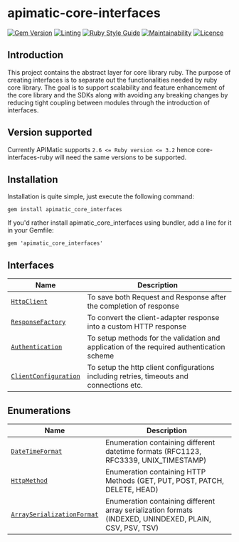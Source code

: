# apimatic-core-interfaces

[![Gem Version](https://badge.fury.io/rb/apimatic_core_interfaces.svg)](https://badge.fury.io/rb/apimatic_core_interfaces)
[![Linting][lint-badge]][lint-url]
[![Ruby Style Guide](https://img.shields.io/badge/code_style-rubocop-brightgreen.svg)](https://github.com/rubocop/rubocop)
[![Maintainability][maintainability-url]][code-climate-url]
[![Licence][license-badge]][license-url]

## Introduction
This project contains the abstract layer for core library ruby. The purpose of creating interfaces is to separate out the functionalities needed by ruby core library. The goal is to support scalability and feature enhancement of the core library and the SDKs along with avoiding any breaking changes by reducing tight coupling between modules through the introduction of interfaces.

## Version supported
Currently APIMatic supports  `2.6 <= Ruby version <= 3.2`  hence core-interfaces-ruby will need the same versions to be supported.

## Installation
Installation is quite simple, just execute the following command:
```
gem install apimatic_core_interfaces
```

If you'd rather install apimatic_core_interfaces using bundler, add a line for it in your Gemfile:
```
gem 'apimatic_core_interfaces'
```

## Interfaces
| Name                                                                                 | Description                                                                                |
|--------------------------------------------------------------------------------------|--------------------------------------------------------------------------------------------|
| [`HttpClient`](lib/apimatic-core-interfaces/client/http_client.rb)                   | To save both Request and Response after the completion of response                         |
| [`ResponseFactory`](lib/apimatic-core-interfaces/factories/response_factory.rb)      | To convert the client-adapter response into a custom HTTP response                         |
| [`Authentication`](lib/apimatic-core-interfaces/types/authentication.rb)             | To setup methods for the validation and application of the required authentication scheme  |
| [`ClientConfiguration`](lib/apimatic-core-interfaces/client/client_configuration.rb) | To setup the http client configurations including retries, timeouts and connections etc.  |


## Enumerations
| Name                                                                                           | Description                                                    |
|------------------------------------------------------------------------------------------------|----------------------------------------------------------------|
| [`DateTimeFormat`](lib/apimatic-core-interfaces/types/datetime_format.rb)                      | Enumeration containing different datetime formats (RFC1123, RFC3339, UNIX_TIMESTAMP)              |
| [`HttpMethod`](lib/apimatic-core-interfaces/types/http_method.rb)                              | Enumeration containing HTTP Methods (GET, PUT, POST, PATCH, DELETE, HEAD) |
| [`ArraySerializationFormat`](lib/apimatic-core-interfaces/types/array_serialization_format.rb) | Enumeration containing different array serialization formats (INDEXED, UNINDEXED, PLAIN, CSV, PSV, TSV)  |

[lint-badge]: https://github.com/apimatic/core-interfaces-ruby/actions/workflows/lint-runner.yml/badge.svg
[lint-url]: https://github.com/apimatic/core-interfaces-ruby/actions/workflows/lint-runner.yml
[code-climate-url]: https://codeclimate.com/github/apimatic/core-interfaces-ruby
[maintainability-url]: https://api.codeclimate.com/v1/badges/6557a25e71f7e97e4bb5/maintainability
[license-badge]: https://img.shields.io/badge/licence-MIT-blue
[license-url]: LICENSE
